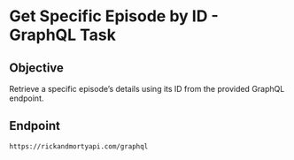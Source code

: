 # Get Specific Episode by ID - GraphQL Task

## Objective
Retrieve a specific episode’s details using its ID from the provided GraphQL endpoint.

## Endpoint
```plaintext
https://rickandmortyapi.com/graphql
